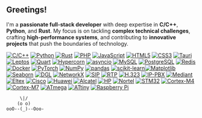 ## Greetings!

I'm a **passionate full-stack developer** with deep expertise in **C/C++**, **Python**, and **Rust**. My focus is on tackling **complex technical challenges**, crafting **high-performance systems**, and contributing to **innovative projects** that push the boundaries of technology.


[![C/C++](https://img.shields.io/badge/-C%2FC%2B%2B-00599C?style=for-the-badge&logo=c%2B%2B&logoColor=white&labelColor=004482&color=00599C)](https://isocpp.org/)
[![Python](https://img.shields.io/badge/-Python-3776AB?style=for-the-badge&logo=python&logoColor=white)](https://www.python.org/)
[![Rust](https://img.shields.io/badge/-Rust-CB5A2F?style=for-the-badge&logo=rust&logoColor=white&labelColor=333333)](https://www.rust-lang.org/)
[![PHP](https://img.shields.io/badge/-PHP-777BB4?style=for-the-badge&logo=php&logoColor=white)](https://www.php.net/)
[![JavaScript](https://img.shields.io/badge/-JavaScript-F7DF1E?style=for-the-badge&logo=javascript&logoColor=black)](https://developer.mozilla.org/en-US/docs/Web/JavaScript)
[![HTML5](https://img.shields.io/badge/-HTML5-E34F26?style=for-the-badge&logo=html5&logoColor=white)](https://developer.mozilla.org/en-US/docs/Web/HTML)
[![CSS3](https://img.shields.io/badge/-CSS3-1572B6?style=for-the-badge&logo=css3&logoColor=white)](https://developer.mozilla.org/en-US/docs/Web/CSS)
[![Tauri](https://img.shields.io/badge/-Tauri-24C8DB?style=for-the-badge&logo=tauri&logoColor=white)](https://tauri.app/)
[![Leptos](https://img.shields.io/badge/-Leptos-6B4E31?style=for-the-badge)](https://www.leptos.dev/)
[![Quart](https://img.shields.io/badge/-Quart-000000?style=for-the-badge&logo=python&logoColor=white)](https://quart.palletsprojects.com/)
[![Hypercorn](https://img.shields.io/badge/-Hypercorn-4B0082?style=for-the-badge)](https://hypercorn.readthedocs.io/)
[![asyncio](https://img.shields.io/badge/-asyncio-3776AB?style=for-the-badge&logo=python&logoColor=white)](https://docs.python.org/3/library/asyncio.html)
[![MySQL](https://img.shields.io/badge/-MySQL-4479A1?style=for-the-badge&logo=mysql&logoColor=white)](https://www.mysql.com/)
[![PostgreSQL](https://img.shields.io/badge/-PostgreSQL-4169E1?style=for-the-badge&logo=postgresql&logoColor=white)](https://www.postgresql.org/)
[![Redis](https://img.shields.io/badge/-Redis-DC382D?style=for-the-badge&logo=redis&logoColor=white)](https://redis.io/)
[![Docker](https://img.shields.io/badge/-Docker-2496ED?style=for-the-badge&logo=docker&logoColor=white)](https://www.docker.com/)
[![PyTorch](https://img.shields.io/badge/-PyTorch-EE4C2C?style=for-the-badge&logo=pytorch&logoColor=white)](https://pytorch.org/)
[![NumPy](https://img.shields.io/badge/-NumPy-013243?style=for-the-badge&logo=numpy&logoColor=white)](https://numpy.org/)
[![pandas](https://img.shields.io/badge/-pandas-150458?style=for-the-badge&logo=pandas&logoColor=white)](https://pandas.pydata.org/)
[![scikit-learn](https://img.shields.io/badge/-scikit--learn-F7931E?style=for-the-badge&logo=scikit-learn&logoColor=white)](https://scikit-learn.org/)[![Matplotlib](https://img.shields.io/badge/-Matplotlib-11557C?style=for-the-badge&logo=matplotlib&logoColor=white)](https://matplotlib.org/)
[![Seaborn](https://img.shields.io/badge/-Seaborn-0C4B33?style=for-the-badge)](https://seaborn.pydata.org/)
[![DGL](https://img.shields.io/badge/-DGL-4A4A4A?style=for-the-badge)](https://www.dgl.ai/)
[![NetworkX](https://img.shields.io/badge/-NetworkX-4A4A4A?style=for-the-badge)](https://networkx.org/)
[![SIP](https://img.shields.io/badge/-SIP-3C3C3C?style=for-the-badge)](https://tools.ietf.org/html/rfc3261)
[![RTP](https://img.shields.io/badge/-RTP-3C3C3C?style=for-the-badge)](https://tools.ietf.org/html/rfc3550)
[![H.323](https://img.shields.io/badge/-H.323-3C3C3C?style=for-the-badge)](https://www.itu.int/rec/T-REC-H.323)
[![IP-PBX](https://img.shields.io/badge/-IP_PBX-005473?style=for-the-badge)](https://en.wikipedia.org/wiki/IP_PBX)
[![Mediant](https://img.shields.io/badge/-Mediant-006064?style=for-the-badge&logo=server&logoColor=white&labelColor=1F2A44)](https://www.audiocodes.com/solutions-products/products/mediant-session-border-controllers-sbcs)
[![Eltex](https://img.shields.io/badge/-Eltex-0078D4?style=for-the-badge&logo=network&logoColor=white&labelColor=1C2526)](https://www.eltex-co.com/)
[![Cisco](https://img.shields.io/badge/-Cisco-1BA0D7?style=for-the-badge&logo=cisco&logoColor=white)](https://www.cisco.com/)
[![Huawei](https://img.shields.io/badge/-Huawei-FF0000?style=for-the-badge&logo=huawei&logoColor=white)](https://www.huawei.com/)
[![Alcatel](https://img.shields.io/badge/-Alcatel-003087?style=for-the-badge&logo=phone&logoColor=white&labelColor=1A1A1A)](https://www.alcatel-lucent.com/)
[![HP](https://img.shields.io/badge/-HP-0096D6?style=for-the-badge&logo=hp&logoColor=white)](https://www.hp.com/)
[![Nortel](https://img.shields.io/badge/-Nortel-242582?style=for-the-badge)](https://en.wikipedia.org/wiki/Nortel)
[![STM32](https://img.shields.io/badge/-STM32-03234B?style=for-the-badge&logo=stmicroelectronics&logoColor=white)](https://www.st.com/)
[![Cortex-M4](https://img.shields.io/badge/Cortex‑M4-4A4A4A?style=for-the-badge&logo=arm&logoColor=white&labelColor=407BBB)](https://www.arm.com/)
[![Cortex-M7](https://img.shields.io/badge/Cortex‑M7-4A4A4A?style=for-the-badge&logo=arm&logoColor=white&labelColor=479FDB)](https://www.arm.com/)
[![ATmega](https://img.shields.io/badge/ATmega-4A4A4A?style=for-the-badge&logo=arduino)](https://www.microchip.com/)
[![ATtiny](https://img.shields.io/badge/ATtiny-4A4A4A?style=for-the-badge&logo=arduino)](https://www.microchip.com/)
[![Raspberry Pi](https://img.shields.io/badge/-Raspberry_Pi-C51A4A?style=for-the-badge&logo=raspberrypi&logoColor=white)](https://www.raspberrypi.org/)
  
```
     \|/      
    (o o)     
ooO--(_)--Ooo-
```
